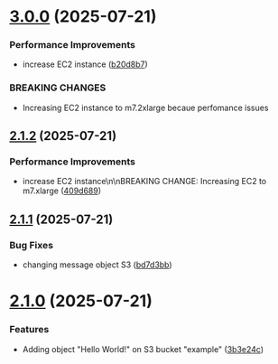 # [3.0.0](https://github.com/gsanchez-ut/terraform-demo/compare/v2.1.2...v3.0.0) (2025-07-21)


### Performance Improvements

* increase EC2 instance ([b20d8b7](https://github.com/gsanchez-ut/terraform-demo/commit/b20d8b78165520c0e43fce38d48d0f9c6ae1cd01))


### BREAKING CHANGES

* Increasing EC2 instance to m7.2xlarge becaue perfomance issues

## [2.1.2](https://github.com/gsanchez-ut/terraform-demo/compare/v2.1.1...v2.1.2) (2025-07-21)


### Performance Improvements

* increase EC2 instance\n\nBREAKING CHANGE: Increasing EC2 to m7.xlarge ([409d689](https://github.com/gsanchez-ut/terraform-demo/commit/409d6893391da4bded46c9285e4c077a3c9b03f1))

## [2.1.1](https://github.com/gsanchez-ut/terraform-demo/compare/v2.1.0...v2.1.1) (2025-07-21)


### Bug Fixes

* changing message object S3 ([bd7d3bb](https://github.com/gsanchez-ut/terraform-demo/commit/bd7d3bb82015a768c351a54066308801417b85b1))

# [2.1.0](https://github.com/gsanchez-ut/terraform-demo/compare/v2.0.0...v2.1.0) (2025-07-21)


### Features

* Adding object "Hello World!" on S3 bucket "example" ([3b3e24c](https://github.com/gsanchez-ut/terraform-demo/commit/3b3e24c4afa0ae012224c1818f36c4052d7ef30a))
